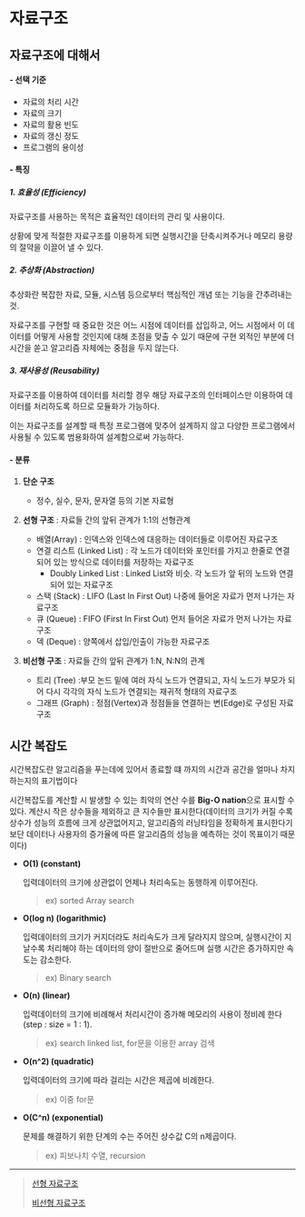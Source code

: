 # 자료구조

## 자료구조에 대해서

#### - 선택 기준

- 자료의 처리 시간
- 자료의 크기
- 자료의 활용 빈도
- 자료의 갱신 정도
- 프로그램의 용이성



#### - 특징

##### 1. 효율성 (Efficiency)

자료구조를 사용하는 목적은 효율적인 데이터의 관리 및 사용이다. 

상황에 맞게 적절한 자료구조를 이용하게 되면 실행시간을 단축시켜주거나 메모리 용량의 절약을 이끌어 낼 수 있다.

##### 2. 추상화 (Abstraction)

추상화란 복잡한 자료, 모듈, 시스템 등으로부터 핵심적인 개념 또는 기능을 간추려내는 것. 

자료구조를 구현할 때 중요한 것은 어느 시점에 데이터를 삽입하고, 어느 시점에서 이 데이터를 어떻게 사용할 것인지에 대해 초점을 맞출 수 있기 때문에 구현 외적인 부분에 더 시간을 쏟고 알고리즘 자체에는 중점을 두지 않는다.

##### 3. 재사용성 (Reusability)

자료구조를 이용하여 데이터를 처리할 경우 해당 자료구조의 인터페이스만 이용하여 데이터를 처리하도록 하므로 모듈화가 가능하다. 

이는 자료구조를 설계할 때 특정 프로그램에 맞추어 설계하지 않고 다양한 프로그램에서 사용될 수 있도록 범용화하여 설계함으로써 가능하다.



#### - 분류

1. **단순 구조**

   - 정수, 실수, 문자, 문자열 등의 기본 자료형

2. **선형 구조** : 자료들 간의 앞뒤 관계가 1:1의 선형관계

   - 배열(Array) : 인덱스와 인덱스에 대응하는 데이터들로 이루어진 자료구조
   - 연결 리스트 (Linked List) : 각 노드가 데이터와 포인터를 가지고 한줄로 연결되어 있는 방식으로 데이터를 저장하는 자료구조
     - Doubly Linked List : Linked List와 비슷. 각 노드가 앞 뒤의 노드와 연결되어 있는 자료구조 
   - 스택 (Stack) : LIFO (Last In First Out) 나중에 들어온 자료가 먼저 나가는 자료구조
   - 큐 (Queue) : FIFO (First In First Out) 먼저 들어온 자료가 먼저 나가는 자료구조
   - 덱 (Deque) : 양쪽에서 삽입/인출이 가능한 자료구조

3. **비선형 구조** : 자료들 간의 앞뒤 관계가 1:N, N:N의 관계

   - 트리 (Tree) :부모 논드 밑에 여러 자식 노드가 연결되고, 자식 노드가 부모가 되어 다시 각각의 자식 노드가 연결되는 재귀적 형태의 자료구조
   - 그래프 (Graph) : 정점(Vertex)과 정점들을 연결하는 변(Edge)로 구성된 자료구조



## 시간 복잡도

시간복잡도란 알고리즘을 푸는데에 있어서 종료할 떄 까지의 시간과 공간을 얼마나 차지하는지의 표기법이다

시간복잡도를 계산할 시 발생할 수 있는 최악의 연산 수를 **Big-O nation**으로 표시할 수 있다. 계산시 작은 상수들을 제외하고 큰 지수들만 표시한다(데이터의 크기가 커질 수록 상수가 성능의 흐름에 크게 상관없어지고, 알고리즘의 러닝타임을 정확하게 표시한다기 보단 데이터나 사용자의 증가율에 따른 알고리즘의 성능을 예측하는 것이 목표이기 때문이다)

- **O(1) (constant)**

  입력데이터의 크기에 상관없이 언제나 처리속도는 동행하게 이루어진다.

  > ex) sorted Array search

- **O(log n) (logarithmic)**

  입력데이터의 크기가 커지더라도 처리속도가 크게 달라지지 않으며, 실행시간이 지날수록 처리해야 하는 데이터의 양이 절반으로 줄어드며 실행 시간은 증가하지만 속도는 감소한다.

  > ex) Binary search

- **O(n) (linear)**

  입력데이터의 크기에 비례해서 처리시간이 증가해 메모리의 사용이 정비례 한다(step : size = 1 : 1).

  > ex) search linked list, for문을 이용한 array 검색

- **O(n^2) (quadratic)**

  입력데이터의 크기에 따라 걸리는 시간은 제곱에 비례한다.

  > ex) 이중 for문

- **O(C^n) (exponential)**

  문제를 해결하기 위한 단계의 수는 주어진 상수값 C의 n제곱이다.

  > ex) 피보나치 수열, recursion



---



>[선형 자료구조](https://github.com/HibernationNo1/TIL/blob/master/Data_structure/%EC%84%A0%ED%98%95%20%EC%9E%90%EB%A3%8C%EA%B5%AC%EC%A1%B0.md)
>
>[비선형 자료구조](https://github.com/HibernationNo1/TIL/blob/master/Data_structure/%EB%B9%84%EC%84%A0%ED%98%95%20%EC%9E%90%EB%A3%8C%EA%B5%AC%EC%A1%B0.md)